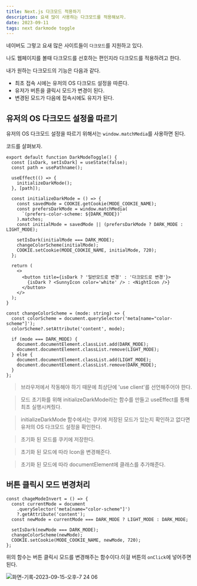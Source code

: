 ```yaml
---
title: Next.js 다크모드 적용하기
description: 요새 많이 사용하는 다크모드를 적용해보자.
date: 2023-09-11
tags: next darkmode toggle
---
```


네이버도 그렇고 요새 많은 사이트들이 `다크모드`를 지원하고 있다.

나도 웹페이지를 볼때 다크모드를 선호하는 편인지라 다크모드를 적용하려고 한다.

내가 원하는 다크모드의 기능은 다음과 같다.

- 최초 접속 시에는 유저의 OS 다크모드 설정을 따른다.
- 유저가 버튼을 클릭시 모드가 변경이 된다.
- 변경된 모드가 다음에 접속시에도 유지가 된다.

## 유저의 OS 다크모드 설정을 따르기

유저의 OS 다크모드 설정을 따르기 위해서는 `window.matchMedia`를 사용하면 된다.

코드를 살펴보자.

```tsx
export default function DarkModeToggle() {
  const [isDark, setIsDark] = useState(false);
  const path = usePathname();

  useEffect(() => {
    initializeDarkMode();
  }, [path]);

  const initializeDarkMode = () => {
    const savedMode = COOKIE.getCookie(MODE_COOKIE_NAME);
    const prefersDarkMode = window.matchMedia(
      `(prefers-color-scheme: ${DARK_MODE})`
    ).matches;
    const initialMode = savedMode || (prefersDarkMode ? DARK_MODE : LIGHT_MODE);

    setIsDark(initialMode === DARK_MODE);
    changeColorScheme(initialMode);
    COOKIE.setCookie(MODE_COOKIE_NAME, initialMode, 720);
  };

  return (
    <>
      <button title={isDark ? '일반모드로 변경' : '다크모드로 변경'}>
        {isDark ? <SunnyIcon color='white' /> : <NightIcon />}
      </button>
    </>
  );
}

const changeColorScheme = (mode: string) => {
  const colorScheme = document.querySelector('meta[name="color-scheme"]');
  colorScheme?.setAttribute('content', mode);

  if (mode === DARK_MODE) {
    document.documentElement.classList.add(DARK_MODE);
    document.documentElement.classList.remove(LIGHT_MODE);
  } else {
    document.documentElement.classList.add(LIGHT_MODE);
    document.documentElement.classList.remove(DARK_MODE);
  }
};
```

> 브라우저에서 작동해야 하기 때문에 최상단에 'use client'를 선언해주어야 한다.

> 모드 초기화를 위해 initializeDarkMode라는 함수를 만들고 useEffect를 통해 최초 실행시켜줬다.

> initializeDarkMode 함수에서는 쿠키에 저장된 모드가 있는지 확인하고 없다면 유저의 OS 다크모드 설정을 확인한다.

> 초기화 된 모드를 쿠키에 저장한다.

> 초기화 된 모드에 따라 Icon을 변경해준다.

> 초기화 된 모드에 따라 documentElement에 클래스를 추가해준다.

## 버튼 클릭시 모드 변경처리

```tsx
const chageModeInvert = () => {
  const currentMode = document
    .querySelector('meta[name="color-scheme"]')
    ?.getAttribute('content');
  const newMode = currentMode === DARK_MODE ? LIGHT_MODE : DARK_MODE;

  setIsDark(newMode === DARK_MODE);
  changeColorScheme(newMode);
  COOKIE.setCookie(MODE_COOKIE_NAME, newMode, 720);
};
```

위의 함수는 버튼 클릭시 모드를 변경해주는 함수이다.이걸 버튼의 `onClick`에 넣어주면 된다.

![화면-기록-2023-09-15-오후-7 24 06](https://github.com/nostrss/next13-blog/assets/56717167/3044f7e6-6bfb-409e-9831-bff5baed05f2)
